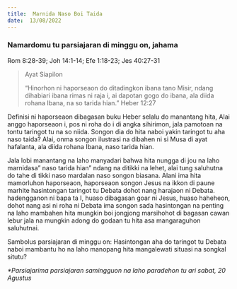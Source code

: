 ```yaml
---
title:  Marnida Naso Boi Taida
date:  13/08/2022
---
```


### Namardomu tu parsiajaran di minggu on, jahama
Rom 8:28-39; Joh 14:1-14; Efe 1:18-23; Jes 40:27-31

> <p>Ayat Siapilon</p>
> “Hinorhon ni haporseaon do ditadingkon ibana tano Misir, ndang dihabiari ibana rimas ni raja i, ai dapotan gogo do ibana, ala diida rohana Ibana, na so tarida hian.” Heber 12:27

Definisi ni haporseaon  dibagasan  buku  Heber selalu  do manantang  hita,  Alai anggo haporseaon i, pos ni roha do i di angka sihirimon, jala pamotoan na tontu taringot tu na so niida. Songon dia do hita naboi yakin taringot tu aha naso taida? Alai, onma songon ilustrasi na dibahen ni si Musa di ayat hafalanta, ala diida rohana Ibana, naso tarida hian.

Jala lobi  manantang  na  laho  manyadari  bahwa  hita  nungga di jou  na laho marnidasa” naso tarida hian” ndang  na ditikki  na lehet, alai  tung  saluhutna do tahe di tikki naso mardalan naso songon  biasana.  Alani ima  hita mamorluhon  haporseaon, haporseaon  songon  Jesus na ikkon di paune marhite hasintongan taringot tu Debata dohot nang  harajaon ni Debata. hadengganon ni bapa ta I, huaso dibagasan goar ni Jesus, huaso haheheon, dohot nang asi ni  roha ni Debata ima songon sada  hasintongan na penting na laho mambahen  hita mungkin boi  jongjong   marsihohot di bagasan cawan lebur  jala na mungkin adong do godaan tu hita asa mangaraguhon saluhutnai.

Sambolus parsiajaran di minggu on: Hasintongan aha do taringot tu Debata naboi mambantu  ho na laho manopang hita mangalewati situasi na songkal  situtu?

_*Parsiajarima parsiajaran samingguon na laho paradehon tu ari sabat, 20 Agustus_